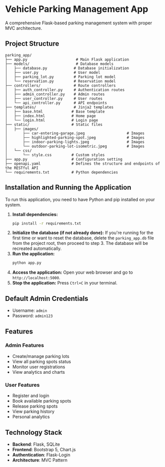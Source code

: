 # Vehicle Parking Management App

A comprehensive Flask-based parking management system with proper MVC architecture.

## Project Structure

```
parking_app/
├── app.py                      # Main Flask application
├── models/                     # Database models
│   ├── database.py            # Database initialization
│   ├── user.py                # User model
│   ├── parking_lot.py         # Parking lot model
│   └── reservation.py         # Reservation model
├── controllers/               # Route controllers
│   ├── auth_controller.py     # Authentication routes
│   ├── admin_controller.py    # Admin routes
│   ├── user_controller.py     # User routes
│   └── api_controller.py      # API endpoints
├── templates/                 # Jinja2 templates
│   ├── base.html             # Base template
│   ├── index.html            # Home page
│   └── login.html            # Login page
├── static/                   # Static files
│   ├── images/ 
│       ├── car-entering-garage.jpeg                   # Images
│       ├── highlighted-parking-spot.jpeg              # Images
│       ├── indoor-parking-lights.jpeg                 # Images
│       └── outdoor-parking-lot-isometric.jpeg         # Images
│   └── css/
│       └── style.css         # Custom styles
├── app.py                    # Configuration setting
├── openapi.yaml              # Defines the structure and endpoints of the RESTful API
└── requirements.txt          # Python dependencies
```

## Installation and Running the Application

To run this application, you need to have Python and pip installed on your system.

1. **Install dependencies:**
   ```bash
   pip install -r requirements.txt
   ```
2. **Initialize the database (if not already done):**
   If you're running for the first time or want to reset the database, delete the `parking_app.db` file from the project root, then proceed to step 3. The database will be recreated automatically.
3. **Run the application:**
   ```bash
   python app.py
   ```
4. **Access the application:** Open your web browser and go to `http://localhost:5000`.
5. **Stop the application:** Press `Ctrl+C` in your terminal.

## Default Admin Credentials
- Username: `admin`
- Password: `admin123`

## Features

### Admin Features
- Create/manage parking lots
- View all parking spots status
- Monitor user registrations
- View analytics and charts

### User Features
- Register and login
- Book available parking spots
- Release parking spots
- View parking history
- Personal analytics

## Technology Stack
- **Backend**: Flask, SQLite
- **Frontend**: Bootstrap 5, Chart.js
- **Authentication**: Flask-Login
- **Architecture**: MVC Pattern
